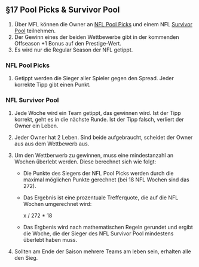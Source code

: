 ## §17 Pool Picks & Survivor Pool

1. Über MFL können die Owner an [NFL Pool Picks](https://www45.myfantasyleague.com/2025/options?L=54277&O=121) und einem NFL [Survivor Pool](https://www45.myfantasyleague.com/2025/options?L=54277&O=120) teilnehmen.
2. Der Gewinn eines der beiden Wettbewerbe gibt in der kommenden Offseason +1 Bonus auf den Prestige-Wert.
3. Es wird nur die Regular Season der NFL getippt.

### NFL Pool Picks

1. Getippt werden die Sieger aller Spieler gegen den Spread. Jeder korrekte Tipp gibt einen Punkt.

### NFL Survivor Pool

1. Jede Woche wird ein Team getippt, das gewinnen wird. Ist der Tipp korrekt, geht es in die nächste Runde. Ist der Tipp falsch, verliert der Owner ein Leben.
2. Jeder Owner hat 2 Leben. Sind beide aufgebraucht, scheidet der Owner aus aus dem Wettbewerb aus.
3. Um den Wettberwerb zu gewinnen, muss eine mindestanzahl an Wochen überlebt werden. Diese berechnet sich wie folgt:

    - Die Punkte des Siegers der NFL Pool Picks werden durch die maximal möglichen Punkte gerechnet (bei 18 NFL Wochen sind das 272).
    - Das Ergebnis ist eine prozentuale Trefferquote, die auf die NFL Wochen umgerechnet wird:
    
        x / 272 * 18
    - Das Ergbenis wird nach mathematischen Regeln gerundet und ergibt die Woche, die der Sieger des NFL Survivor Pool mindestens überlebt haben muss.
4. Sollten am Ende der Saison mehrere Teams am leben sein, erhalten alle den Sieg.